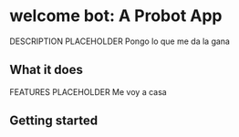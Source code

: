 # welcome bot: A Probot App

DESCRIPTION PLACEHOLDER
Pongo lo que me da la gana

## What it does

FEATURES PLACEHOLDER
Me voy a casa

## Getting started
